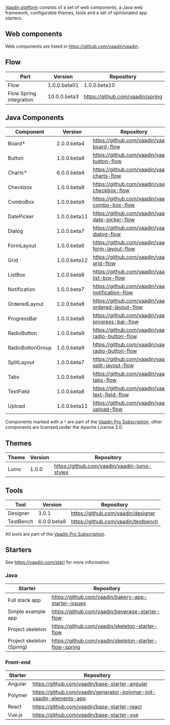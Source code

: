[Vaadin platform](https://vaadin.com/platformn) consists of a set of web components, a Java web framework, configurable themes, tools and a set of opinionated app starters.

## Web components
Web components are listed in https://github.com/vaadin/vaadin.

## Flow
| Part | Version | Repository |
|------|---------|------------|
| Flow | 1.0.0.beta01 | 1.0.0.beta10 |
| Flow Spring integration | 10.0.0.beta3 | https://github.com/vaadin/spring |

## Java Components
| Component | Version | Repository |
|-----------|---------|------------|
| Board* | 2.0.0.beta4 | https://github.com/vaadin/vaadin-board-flow | 
| Button | 1.0.0.beta9 | https://github.com/vaadin/vaadin-button-flow |
| Charts* | 6.0.0.beta4 | https://github.com/vaadin/vaadin-charts-flow |
| Checkbox | 1.0.0.beta8 | https://github.com/vaadin/vaadin-checkbox-flow |
| ComboBox | 1.0.0.beta9 | https://github.com/vaadin/vaadin-combo-box-flow |
| DatePicker | 1.0.0.beta11 | https://github.com/vaadin/vaadin-date-picker-flow |
| Dialog | 1.0.0.beta7 | https://github.com/vaadin/vaadin-dialog-flow |
| FormLayout | 1.0.0.beta6| https://github.com/vaadin/vaadin-form-layout-flow | 
| Grid | 1.0.0.beta12 | https://github.com/vaadin/vaadin-grid-flow |
| ListBox | 1.0.0.beta8 | https://github.com/vaadin/vaadin-list-box-flow |
| Notification | 1.0.0.beta7 | https://github.com/vaadin/vaadin-notification-flow |
| OrderedLayout | 1.0.0.beta8 | https://github.com/vaadin/vaadin-ordered-layout-flow | 
| ProgressBar | 1.0.0.beta8 | https://github.com/vaadin/vaadin-progress-bar-flow |
| RadioButton | 1.0.0.beta9 | https://github.com/vaadin/vaadin-radio-button-flow | 
| RadioButtonGroup | 1.0.0.beta9 | https://github.com/vaadin/vaadin-radio-button-flow | 
| SplitLayout | 1.0.0.beta7 | https://github.com/vaadin/vaadin-split-layout-flow
| Tabs | 1.0.0.beta8 | https://github.com/vaadin/vaadin-tabs-flow |
| TextField | 1.0.0.beta8 | https://github.com/vaadin/vaadin-text-field-flow |
| Upload | 1.0.0.beta11 | https://github.com/vaadin/vaadin-upload-flow |

Components marked with a `*` are part of the [Vaadin Pro Subscription](https://vaadin.com/pricing), other components are licensed under the Apache License 2.0. 


## Themes
| Theme | Version | Repository |
|-------|---------|------------|
| Lumo | 1.0.0 | https://github.com/vaadin/vaadin-lumo-styles |

## Tools
| Tool | Version | Repository |
|------|---------|------------|
| Designer | 3.0.1 | https://github.com/vaadin/designer | 
| TestBench | 6.0.0.beta8 | https://github.com/vaadin/testbench | 

All tools are part of the [Vaadin Pro Subscription](https://vaadin.com/pricing).

## Starters
See https://vaadin.com/start for more information.

### Java
| Starter | Repository |
|---------|------------|
| Full stack app | https://github.com/vaadin/bakery-app-starter-issues |
| Simple example app | https://github.com/vaadin/beverage-starter-flow |
| Project skeleton | https://github.com/vaadin/skeleton-starter-flow |
| Project skeleton (Spring) | https://github.com/vaadin/skeleton-starter-flow-spring |

### Front-end
| Starter | Repository |
|---------|------------|
| Angular | https://github.com/vaadin/base-starter-angular |
| Polymer | https://github.com/vaadin/generator-polymer-init-vaadin-elements-app |
| React | https://github.com/vaadin/base-starter-react | 
| Vue.js | https://github.com/vaadin/base-starter-vue |
